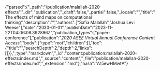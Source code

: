 {"parsed":{"_path":"/publication/malallah-2020-effects","_dir":"publication","_draft":false,"_partial":false,"_locale":"","title":"The effects of mind maps on computational thinking","description":"","authors":["Safia Malallah","Joshua Levi Weese"],"date":"2020-01-01","publishDate":"2023-11-22T04:06:08.392896Z","publication_types":["paper-conference"],"publication":"*2020 ASEE Virtual Annual Conference Content Access*","body":{"type":"root","children":[],"toc":{"title":"","searchDepth":2,"depth":2,"links":[]}},"_type":"markdown","_id":"content:publication:malallah-2020-effects:index.md","_source":"content","_file":"publication/malallah-2020-effects/index.md","_extension":"md"},"hash":"A15ewHMwtA"}